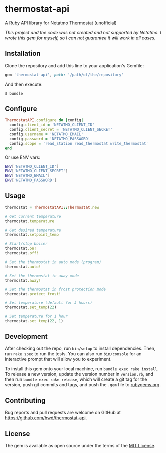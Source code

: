 # thermostat-api

A Ruby API library for Netatmo Thermostat (unofficial)

_This project and the code was not created and not supported by Netatmo. I wrote this gem for myself, so I can not guarantee it will work in all cases._

## Installation

Clone the repository and add this line to your application's Gemfile:

```ruby
gem 'thermostat-api', path: '/path/of/the/repository'
```

And then execute:

    $ bundle

## Configure

```ruby
ThermostatAPI.configure do |config|
  config.client_id = 'NETATMO_CLIENT_ID'
  config.client_secret = 'NETATMO_CLIENT_SECRET'
  config.username = 'NETATMO_EMAIL'
  config.password = 'NETATMO_PASSWORD'
  config.scope = 'read_station read_thermostat write_thermostat'
end
```

Or use ENV vars:

```bash
ENV['NETATMO_CLIENT_ID']
ENV['NETATMO_CLIENT_SECRET']
ENV['NETATMO_EMAIL']
ENV['NETATMO_PASSWORD']
```

## Usage

```ruby
thermostat = ThermostatAPI::Thermostat.new

# Get current temperature
thermostat.temperature

# Get desired temperature
thermostat.setpoint_temp

# Start/stop boiler
thermostat.on!
thermostat.off!

# Set the thermostat in auto mode (program)
thermostat.auto!

# Set the thermostat in away mode
thermostat.away!

# Set the thermostat in frost protection mode
thermostat.protect_frost!

# Set temperature (default for 3 hours)
thermostat.set_temp(22)

# Set temperature for 1 hour
thermostat.set_temp(22, 1)
```

## Development

After checking out the repo, run `bin/setup` to install dependencies. Then, run `rake spec` to run the tests. You can also run `bin/console` for an interactive prompt that will allow you to experiment.

To install this gem onto your local machine, run `bundle exec rake install`. To release a new version, update the version number in `version.rb`, and then run `bundle exec rake release`, which will create a git tag for the version, push git commits and tags, and push the `.gem` file to [rubygems.org](https://rubygems.org).

## Contributing

Bug reports and pull requests are welcome on GitHub at https://github.com/hwd/thermostat-api.


## License

The gem is available as open source under the terms of the [MIT License](http://opensource.org/licenses/MIT).

